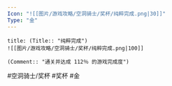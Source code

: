 ```yaml
---
Icon: "![[图片/游戏攻略/空洞骑士/奖杯/纯粹完成.png|30]]"
Type: "金"
---
```

```ad-common-gold-trophy
title: (Title:: "纯粹完成")
![[图片/游戏攻略/空洞骑士/奖杯/纯粹完成.png|100]]

(Comment:: "通关并达成 112％ 的游戏完成度")
```

#空洞骑士/奖杯 #奖杯 #金

